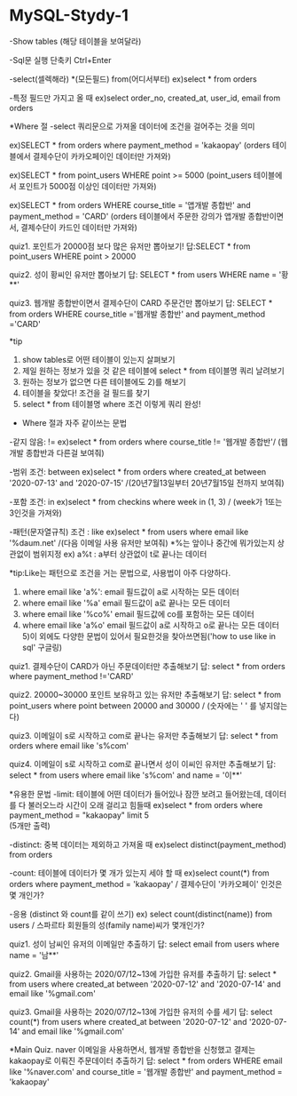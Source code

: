 # MySQL-Stydy-1

-Show tables (해당 테이블을 보여달라)

-Sql문 실행 단축키 Ctrl+Enter

-select(셀렉해라) *(모든필드) from(어디서부터)
ex)select * from orders

-특정 필드만 가지고 올 때
ex)select order_no, created_at, user_id, email from orders


*Where 절
-select 쿼리문으로 가져올 데이터에 조건을 걸어주는 것을 의미


ex)SELECT * from orders 
where payment_method = 'kakaopay'
(orders 테이블에서 결제수단이 카카오페이인 데이터만 가져와)

ex)SELECT * from point_users
WHERE point >= 5000
(point_users 테이블에서 포인트가 5000점 이상인 데이터만 가져와)

ex)SELECT * from orders 
WHERE course_title = '앱개발 종합반' and payment_method = 'CARD'
(orders 테이블에서 주문한 강의가 앱개발 종합반이면서, 결제수단이 카드인 데이터만 가져와)


quiz1. 포인트가 20000점 보다 많은 유저만 뽑아보기!
답:SELECT * from point_users 
WHERE point > 20000

quiz2. 성이 황씨인 유저만 뽑아보기
답: SELECT * from users 
WHERE name = '황**'

quiz3. 웹개발 종합반이면서 결제수단이 CARD 주문건만 뽑아보기
답: SELECT * from orders 
WHERE course_title ='웹개발 종합반' and payment_method ='CARD'


*tip 
1) show tables로 어떤 테이블이 있는지 살펴보기
2) 제일 원하는 정보가 있을 것 같은 테이블에 select * from 테이블명 쿼리 날려보기
3) 원하는 정보가 없으면 다른 테이블에도 2)를 해보기
4) 테이블을 찾았다! 조건을 걸 필드를 찾기
5) select * from 테이블명 where 조건 이렇게 쿼리 완성!


* Where 절과 자주 같이쓰는 문법 

-같지 않음: != 
ex)select * from orders
where course_title != '웹개발 종합반'/ (웹개발 종합반과 다른걸 보여줘)

-범위 조건: between
ex)select * from orders
where created_at between '2020-07-13' and '2020-07-15' /(20년7월13일부터 20년7월15일 전까지 보여줘)

-포함 조건: in
ex)select * from checkins 
where week in (1, 3) / (week가 1또는 3인것을 가져와)      

-패턴(문자열규칙) 조건 : like
ex)select * from users 
where email like '%daum.net' /(다음 이메일 사용 유저만 보여줘)
*%는 앞이나 중간에 뭐가있는지 상관없이 범위지정 ex) a%t : a부터 상관없이 t로 끝나는 데이터

*tip:Like는 패턴으로 조건을 거는 문법으로, 사용법이 아주 다양하다.

1) where email like 'a%': email 필드값이 a로 시작하는 모든 데이터
2) where email like '%a' email 필드값이 a로 끝나는 모든 데이터
3) where email like '%co%' email 필드값에 co를 포함하는 모든 데이터
4) where email like 'a%o' email 필드값이 a로 시작하고 o로 끝나는 모든 데이터
5)이 외에도 다양한 문법이 있어서 필요한것을 찾아쓰면됨('how to use like in sql' 구글링)


quiz1. 결제수단이 CARD가 아닌 주문데이터만 추출해보기
답: select * from orders
where payment_method !='CARD'

quiz2. 20000~30000 포인트 보유하고 있는 유저만 추출해보기
답: select * from point_users
where point between 20000 and 30000  / (숫자에는 ' ' 를 넣지않는다)

quiz3. 이메일이 s로 시작하고 com로 끝나는 유저만 추출해보기
답: select * from orders
where email like 's%com'

quiz4. 이메일이 s로 시작하고 com로 끝나면서 성이 이씨인 유저만 추출해보기
답: select * from users
where email like 's%com' and name = '이**'


*유용한 문법
-limit: 테이블에 어떤 데이터가 들어있나 잠깐 보려고 들어왔는데, 데이터를 다 불러오느라 시간이 오래 걸리고 힘들때
ex)select * from orders 
where payment_method = "kakaopay"
limit 5  
(5개만 출력)

-distinct: 중복 데이터는 제외하고 가져올 때 
ex)select distinct(payment_method) from orders

-count: 테이블에 데이터가 몇 개가 있는지 세야 할 때
ex)select count(*) from orders
where payment_method = 'kakaopay' / 결제수단이 '카카오페이' 인것은 몇 개인가?

-응용 (distinct 와 count를 같이 쓰기)
ex) select count(distinct(name)) from users / 스파르타 회원들의 성(family name)씨가 몇개인가?


quiz1. 성이 남씨인 유저의 이메일만 추출하기
답: select email from users
where name = '남**'

quiz2. Gmail을 사용하는 2020/07/12~13에 가입한 유저를 추출하기
답: select * from users
where created_at between '2020-07-12' and '2020-07-14'
and email like '%gmail.com'

quiz3. Gmail을 사용하는 2020/07/12~13에 가입한 유저의 수를 세기
답: select count(*) from users
where created_at between '2020-07-12' and '2020-07-14'
and email like '%gmail.com'

*Main Quiz. naver 이메일을 사용하면서, 웹개발 종합반을 신청했고 결제는 kakaopay로 이뤄진 주문데이터 추출하기
답: select * from orders
WHERE email like '%naver.com'
and course_title = '웹개발 종합반'
and payment_method = 'kakaopay'
